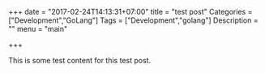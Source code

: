 +++
date = "2017-02-24T14:13:31+07:00"
title = "test post"
Categories = ["Development","GoLang"]
Tags = ["Development","golang"]
Description = ""
menu = "main"

+++

This is some test content for this test post.
